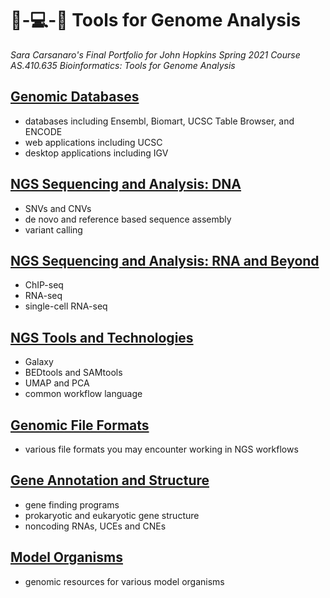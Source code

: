 # 🧬-💻-🌟 Tools for Genome Analysis
_Sara Carsanaro's Final Portfolio for John Hopkins Spring 2021 Course AS.410.635 Bioinformatics: Tools for Genome Analysis_

## [Genomic Databases](./genomic_databases.md)
- databases including Ensembl, Biomart, UCSC Table Browser, and ENCODE
- web applications including UCSC
- desktop applications including IGV

## [NGS Sequencing and Analysis: DNA](./NGS_sequencing_analysis.md)
- SNVs and CNVs
- de novo and reference based sequence assembly
- variant calling

## [NGS Sequencing and Analysis: RNA and Beyond](./NGS_RNA.md)
- ChIP-seq
- RNA-seq 
- single-cell RNA-seq

## [NGS Tools and Technologies](./NGS_tools.md)
- Galaxy
- BEDtools and SAMtools
- UMAP and PCA
- common workflow language

## [Genomic File Formats](./file_formats.md)
- various file formats you may encounter working in NGS workflows

## [Gene Annotation and Structure](./genome_annotation.md)
- gene finding programs
- prokaryotic and eukaryotic gene structure
- noncoding RNAs, UCEs and CNEs

## [Model Organisms](./model_orgs.md)
- genomic resources for various model organisms




